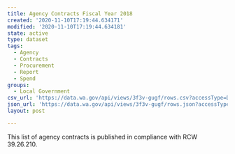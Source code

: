 ```yaml
---
title: Agency Contracts Fiscal Year 2018
created: '2020-11-10T17:19:44.634171'
modified: '2020-11-10T17:19:44.634181'
state: active
type: dataset
tags:
  - Agency
  - Contracts
  - Procurement
  - Report
  - Spend
groups:
  - Local Government
csv_url: 'https://data.wa.gov/api/views/3f3v-gugf/rows.csv?accessType=DOWNLOAD'
json_url: 'https://data.wa.gov/api/views/3f3v-gugf/rows.json?accessType=DOWNLOAD'
layout: post

---
```

This list of agency contracts is published in compliance with RCW 39.26.210.
